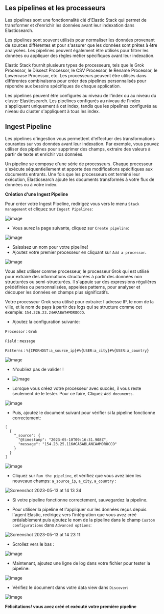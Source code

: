 ## Les pipelines et les processeurs

Les pipelines sont une fonctionnalité clé d'Elastic Stack qui permet de transformer et d'enrichir les données avant leur indexation dans Elasticsearch.

Les pipelines sont souvent utilisés pour normaliser les données provenant de sources différentes et pour s'assurer que les données sont prêtes à être analysées. Les pipelines peuvent également être utilisés pour filtrer les données ou appliquer des règles métier spécifiques avant leur indexation.

Elastic Stack fournit plusieurs types de processeurs, tels que le Grok Processor, le Dissect Processor, le CSV Processor, le Rename Processor, le Lowercase Processor, etc. Les processeurs peuvent être utilisés dans différentes combinaisons pour créer des pipelines personnalisés pour répondre aux besoins spécifiques de chaque application.

Les pipelines peuvent être configurés au niveau de l'index ou au niveau du cluster Elasticsearch. Les pipelines configurés au niveau de l'index s'appliquent uniquement à cet index, tandis que les pipelines configurés au niveau du cluster s'appliquent à tous les index.

## Ingest Pipeline

Les pipelines d'ingestion vous permettent d'effectuer des transformations courantes sur vos données avant leur indexation. Par exemple, vous pouvez utiliser des pipelines pour supprimer des champs, extraire des valeurs à partir de texte et enrichir vos données.

Un pipeline se compose d'une série de processeurs. Chaque processeur s'exécute séquentiellement et apporte des modifications spécifiques aux documents entrants. Une fois que les processeurs ont terminé leur exécution, Elasticsearch ajoute les documents transformés à votre flux de données ou à votre index.

**Création d'une Ingest Pipeline**

Pour créer votre Ingest Pipeline, redirigez vous vers le menu `Stack management` et cliquez sur `Ingest Pipelines`:

![image](https://github.com/kplr-training/Elastic-Ingest/assets/123748177/a5e64dc3-6701-4f03-bc9d-8a493975cb60)

- Vous aurez la page suivante, cliquez sur `Create pipeline`:

![image](https://github.com/kplr-training/Elastic-Ingest/assets/123748177/891cc2c8-e0e9-4822-90c5-8bb96e74ee2f)

- Saissisez un nom pour votre pipeline!
- Ajoutez votre premier processeur en cliquant sur `Add a processor`.

![image](https://github.com/kplr-training/Elastic-Ingest/assets/123748177/0bf7e381-d4ee-4253-a6ea-f9d336816981)

Vous allez utiliser comme processeur, le processeur Grok qui est utilisé pour extraire des informations structurées à partir des données non structurées ou semi-structurées. Il s'appuie sur des expressions régulières prédéfinies ou personnalisées, appelées patterns, pour analyser et découper les données en champs plus significatifs.

Votre processeur Grok sera utilisé pour extraire: l'adresse IP, le nom de la ville, et le nom de pays à partir des logs qui se structure comme cet exemple: `154.326.23.24#RABAT#MOROCCO`.


- Ajoutez la configuration suivante:


`Processor` : `Grok`

`Field` : `message`

`Patterns` : `%{IPORHOST:a_source_ip}#%{USER:a_city}#%{USER:a_country}`


![image](https://github.com/kplr-training/Elastic-Ingest/assets/123748177/d26b94f3-b921-4388-be4d-ee86a990888d)


- N'oubliez pas de valider !

- ![image](https://github.com/kplr-training/Elastic-Ingest/assets/123651815/d5ea5d8f-1272-4edf-8663-2cc9e5c4a191)


- Lorsque vous créez votre processeur avec succès, il vous reste seulement de le tester. Pour ce faire, Cliquez `Add documents`.

![image](https://github.com/kplr-training/Elastic-Ingest/assets/123748177/2f510698-7ed1-45cd-a770-e3638bb5783f)

- Puis, ajoutez le document suivant pour vérifier si la pipeline fonctionne correctement:

```
[
  {
    "_source": {
      "@timestamp": "2023-05-10T09:16:31.908Z",
      "message": "154.23.25.116#CASABLANCA#MOROCCO"
    }
  }
]
```

![image](https://github.com/kplr-training/Elastic-Ingest/assets/123748177/411ccb10-d684-46ce-a226-6e5db290a8fa)


- Cliquez sur `Run the pipeline`, et vérifiez que vous avez bien les nouveaux champs: `a_source_ip`, `a_city`, `a_country` :

![Screenshot 2023-05-13 at 14 13 34](https://github.com/kplr-training/Elastic-Ingest/assets/123651815/3ce70dce-713c-4a83-af06-3c9bbed9052a)

- Si votre pipeline fonctionne correctement, sauvegardez la pipeline.

- Pour utiliser la pipeline et l'appliquer sur les données reçus depuis l'agent Elastic, redirigez vers l'intégration que vous avez créé préalablement puis ajoutez le nom de la pipeline dans le champ `Custom configurations` dans `Advanced options`:

![Screenshot 2023-05-13 at 14 23 11](https://github.com/kplr-training/Elastic-Ingest/assets/123651815/ca84071c-7f9e-410b-9f15-f70b020e0ae0)

- Scrollez vers le bas :

![image](https://github.com/kplr-training/Elastic-Ingest/assets/123748177/807c1bc8-0843-4e5a-abaa-812a7855c5bf)

- Maintenant, ajoutez une ligne de log dans votre fichier pour tester la pipeline: 

![image](https://github.com/kplr-training/Elastic-Ingest/assets/123748177/da121af9-9895-434b-9596-f213abd028ce)

- Vérifiez le document dans votre data view dans `Discover`: 

![image](https://github.com/kplr-training/Elastic-Ingest/assets/123748177/d1d63e76-7649-4b43-bdb9-65c18c3b634e)

**Félicitations! vous avez créé et exécuté votre première pipeline**




